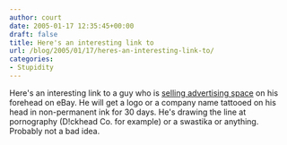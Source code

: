 ```yaml
---
author: court
date: 2005-01-17 12:35:45+00:00
draft: false
title: Here's an interesting link to
url: /blog/2005/01/17/heres-an-interesting-link-to/
categories:
- Stupidity
---
```


Here's an interesting link to a guy who is [selling advertising space](http://news.bbc.co.uk/1/hi/technology/4161413.stm) on his forehead on eBay. He will get a logo or a company name tattooed on his head in non-permanent ink for 30 days. He's drawing the line at pornography (D!ckhead Co. for example) or a swastika or anything. Probably not a bad idea.




